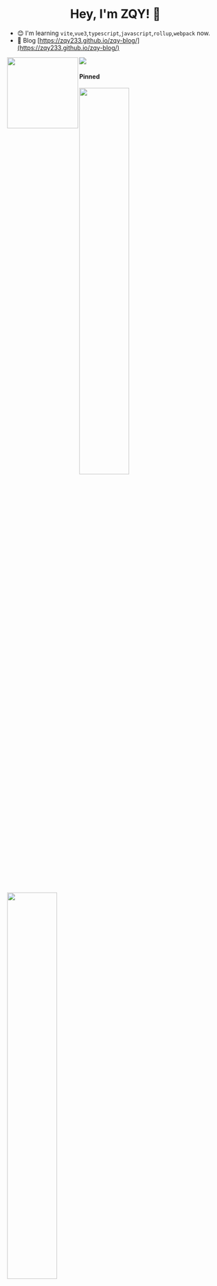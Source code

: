 <h1 align="center">
  Hey, I'm ZQY! 👋
</h1>

- 😊 I'm learning `vite`,`vue3`,`typescript`,`javascript`,`rollup`,`webpack` now.
- 📝 Blog [https://zqy233.github.io/zqy-blog/](https://zqy233.github.io/zqy-blog/)

<div>
  <a>
    <img height="165" align="left" src="https://github-readme-stats-git-masterrstaa-rickstaa.vercel.app/api?username=zqy233&theme=prussian&show_icons=true&count_private=true" />
  </a>
  <a>
    <img src="https://github-readme-stats-git-masterrstaa-rickstaa.vercel.app/api/top-langs/?username=zqy233&layout=compact" />
  </a>
</div>

#### Pinned

  <a href="https://github.com/zqy233/svg-zoom-drag-vue-directives">
    <img width="48%" align="left" src="https://github-readme-stats.vercel.app/api/pin/?username=zqy233&repo=svg-zoom-drag-vue-directives" />
  </a>
   <a href="https://github.com/zqy233/svg-zoom-drag-vue-demo">
    <img  width="48%" align="center" src="https://github-readme-stats.vercel.app/api/pin/?username=zqy233&repo=svg-zoom-drag-vue-demo" />
  </a>

####  

<div>
<a href="https://github.com/zqy233/math-float-deal">
  <img height="115" align="left" src="https://github-readme-stats.vercel.app/api/pin/?username=zqy233&repo=math-float-deal" />
</a>
 <a href="https://github.com/zqy233/svg-zoom-drag-vue-demo">
    <img height="115" align="center" src="https://github-readme-stats.vercel.app/api/pin/?username=zqy233&repo=svg-zoom-drag-vue-demo" />
  </a>
</div>

